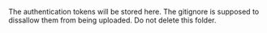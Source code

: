 The authentication tokens will be stored here.
The gitignore is supposed to dissallow them from being uploaded.
Do  not delete this folder.